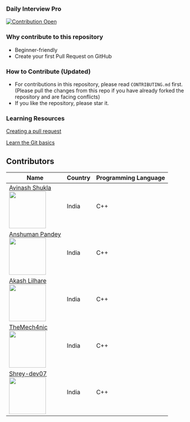 ### Daily Interview Pro

[![Contribution Open](https://img.shields.io/badge/contributions-welcome-brightgreen.svg?style=flat)](https://github.com/ows-ali/Hacktoberfest/blob/master/CONTRIBUTING.md)

### Why contribute to this repository

- Beginner-friendly
- Create your first Pull Request on GitHub

### How to Contribute (Updated)

- For contributions in this repository, please read `CONTRIBUTING.md` first. (Please pull the changes from this repo if you have already forked the repository and are facing conflicts)
- If you like the repository, please star it.

### Learning Resources

[Creating a pull request](https://services.github.com/on-demand/intro-to-github/create-pull-request)

[Learn the Git basics](https://try.github.io)

## Contributors

| Name                                                                                                                    | Country | Programming Language |
| ----------------------------------------------------------------------------------------------------------------------- | ------- | -------------------- |
| [Avinash Shukla](https://github.com/luci04/) <br> <img src="https://github.com/luci04.png" width="100" height="100">    | India   | C++                  |
| [Anshuman Pandey](https://github.com/crist04/) <br> <img src="https://github.com/crist04.png" width="100" height="100"> | India   | C++                  |
| [Akash Lilhare](https://github.com/akashlilhare) <br> <img src="https://github.com/akashlilhare.png" width="100" height="100"> | India   | C++           |
| [TheMech4nic](https://github.com/TheMech4nic) <br> <img src="https://github.com/TheMech4nic.png" width="100" height="100"> | India   | C++               |
| [Shrey-dev07](https://github.com/Shrey-dev07) <br> <img src="https://github.com/Shrey-dev07.png" width="100" height="100"> | India   | C++                  |
